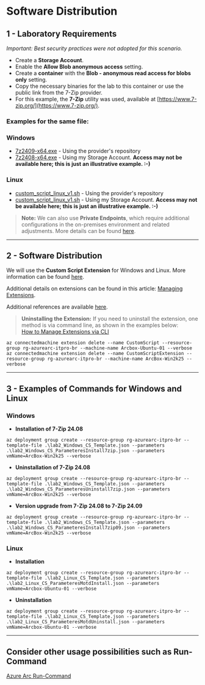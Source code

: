 # Software Distribution

## 1 - Laboratory Requirements
*Important: Best security practices were not adopted for this scenario.*

- Create a **Storage Account**.
- Enable the **Allow Blob anonymous access** setting.
- Create a **container** with the **Blob - anonymous read access for blobs only** setting.
- Copy the necessary binaries for the lab to this container or use the public link from the 7-Zip provider.
- For this example, the **7-Zip** utility was used, available at [https://www.7-zip.org/](https://www.7-zip.org/).

### Examples for the same file:

### **Windows**
- [7z2409-x64.exe](https://www.7-zip.org/a/7z2409-x64.exe) - Using the provider's repository  
- [7z2408-x64.exe](https://arcboxapps.blob.core.windows.net/apps/7z2408-x64.exe) - Using my Storage Account. **Access may not be available here; this is just an illustrative example. :-)**

### **Linux**
- [custom_script_linux_v1.sh](https://raw.githubusercontent.com/fabiotreze/AzureArcBRTips/refs/heads/main/templates/lab2_custom_script_linux_v1.sh) - Using the provider's repository  
- [custom_script_linux_v1.sh](https://arcboxapps.blob.core.windows.net/apps/custom_script_linux_v1.sh) - Using my Storage Account. **Access may not be available here; this is just an illustrative example. :-)**

> **Note:** We can also use **Private Endpoints**, which require additional configurations in the on-premises environment and related adjustments. More details can be found [here](https://learn.microsoft.com/en-us/azure/storage/common/storage-private-endpoints).

---

## 2 - Software Distribution

We will use the **Custom Script Extension** for Windows and Linux. More information can be found [here](https://learn.microsoft.com/en-us/azure/virtual-machines/extensions/custom-script-windows).

Additional details on extensions can be found in this article: [Managing Extensions](https://learn.microsoft.com/en-us/azure/azure-arc/servers/manage-vm-extensions).

Additional references are available [here](https://github.com/microsoft/azure_arc/tree/main/azure_arc_servers_jumpstart/archive/extensions/arm).

> **Uninstalling the Extension:** If you need to uninstall the extension, one method is via command line, as shown in the examples below:  
> [How to Manage Extensions via CLI](https://learn.microsoft.com/en-us/azure/azure-arc/servers/manage-vm-extensions-cli)

```azurecli
az connectedmachine extension delete --name CustomScript --resource-group rg-azurearc-itpro-br --machine-name Arcbox-Ubuntu-01 --verbose
az connectedmachine extension delete --name CustomScriptExtension --resource-group rg-azurearc-itpro-br --machine-name ArcBox-Win2k25 --verbose
```

---

## 3 - Examples of Commands for Windows and Linux

### Windows

- **Installation of 7-Zip 24.08**
```azurecli
az deployment group create --resource-group rg-azurearc-itpro-br --template-file .\lab2_Windows_CS_Template.json --parameters .\lab2_Windows_CS_ParameteresInstall7zip.json --parameters vmName=ArcBox-Win2k25 --verbose
```

- **Uninstallation of 7-Zip 24.08**
```azurecli
az deployment group create --resource-group rg-azurearc-itpro-br --template-file .\lab2_Windows_CS_Template.json --parameters .\lab2_Windows_CS_ParameteresUninstall7zip.json --parameters vmName=ArcBox-Win2k25 --verbose
```

- **Version upgrade from 7-Zip 24.08 to 7-Zip 24.09**
```azurecli
az deployment group create --resource-group rg-azurearc-itpro-br --template-file .\lab2_Windows_CS_Template.json --parameters .\lab2_Windows_CS_ParameteresInstall7zip09.json --parameters vmName=ArcBox-Win2k25 --verbose
```

### Linux
- **Installation**
```azurecli
az deployment group create --resource-group rg-azurearc-itpro-br --template-file .\lab2_Linux_CS_Template.json --parameters .\lab2_Linux_CS_ParameteresMotdInstall.json --parameters vmName=Arcbox-Ubuntu-01 --verbose
```

- **Uninstallation**
```azurecli
az deployment group create --resource-group rg-azurearc-itpro-br --template-file .\lab2_Linux_CS_Template.json --parameters .\lab2_Linux_CS_ParameteresMotdUninstall.json --parameters vmName=Arcbox-Ubuntu-01 --verbose
```

---

## Consider other usage possibilities such as Run-Command
[Azure Arc Run-Command](https://learn.microsoft.com/en-us/azure/azure-arc/servers/run-command)